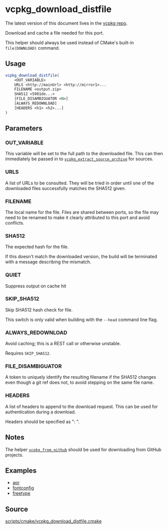# vcpkg_download_distfile

The latest version of this document lives in the [vcpkg repo](https://github.com/Microsoft/vcpkg/blob/master/docs/maintainers/vcpkg_download_distfile.md).

Download and cache a file needed for this port.

This helper should always be used instead of CMake's built-in `file(DOWNLOAD)` command.

## Usage
```cmake
vcpkg_download_distfile(
    <OUT_VARIABLE>
    URLS <http://mainUrl> <http://mirror1>...
    FILENAME <output.zip>
    SHA512 <5981de...>
    [FILE_DISAMBIGUATOR <N>]
    [ALWAYS_REDOWNLOAD]
    [HEADERS <h1> <h2>...]
)
```
## Parameters
### OUT_VARIABLE
This variable will be set to the full path to the downloaded file. This can then immediately be passed in to [`vcpkg_extract_source_archive`](vcpkg_extract_source_archive.md) for sources.

### URLS
A list of URLs to be consulted. They will be tried in order until one of the downloaded files successfully matches the SHA512 given.

### FILENAME
The local name for the file. Files are shared between ports, so the file may need to be renamed to make it clearly attributed to this port and avoid conflicts.

### SHA512
The expected hash for the file.

If this doesn't match the downloaded version, the build will be terminated with a message describing the mismatch.

### QUIET
Suppress output on cache hit

### SKIP_SHA512
Skip SHA512 hash check for file.

This switch is only valid when building with the `--head` command line flag.

### ALWAYS_REDOWNLOAD
Avoid caching; this is a REST call or otherwise unstable.

Requires `SKIP_SHA512`.

### FILE_DISAMBIGUATOR
A token to uniquely identify the resulting filename if the SHA512 changes even though a git ref does not, to avoid stepping on the same file name.

### HEADERS
A list of headers to append to the download request. This can be used for authentication during a download.

Headers should be specified as "<header-name>: <header-value>".

## Notes
The helper [`vcpkg_from_github`](vcpkg_from_github.md) should be used for downloading from GitHub projects.

## Examples

* [apr](https://github.com/Microsoft/vcpkg/blob/master/ports/apr/portfile.cmake)
* [fontconfig](https://github.com/Microsoft/vcpkg/blob/master/ports/fontconfig/portfile.cmake)
* [freetype](https://github.com/Microsoft/vcpkg/blob/master/ports/freetype/portfile.cmake)

## Source
[scripts/cmake/vcpkg\_download\_distfile.cmake](https://github.com/Microsoft/vcpkg/blob/master/scripts/cmake/vcpkg_download_distfile.cmake)
